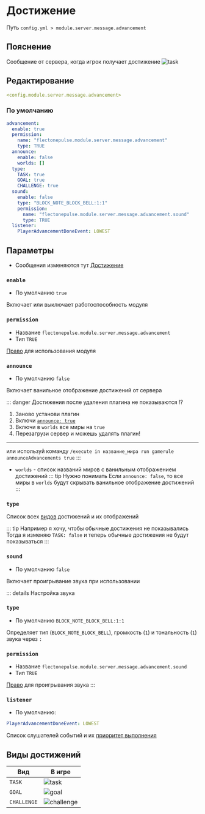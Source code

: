# Достижение
Путь `config.yml > module.server.message.advancement`

## Пояснение
Сообщение от сервера, когда игрок получает достижение
![task](/task.png)

## Редактирование
```yaml
<config.module.server.message.advancement>
```

### По умолчанию
```yaml
advancement:
  enable: true
  permission:
    name: "flectonepulse.module.server.message.advancement"
    type: TRUE
  announce:
    enable: false
    worlds: []
  type:
    TASK: true
    GOAL: true
    CHALLENGE: true
  sound:
    enable: false
    type: "BLOCK_NOTE_BLOCK_BELL:1:1"
    permission:
      name: "flectonepulse.module.server.message.advancement.sound"
      type: TRUE
  listener:
    PlayerAdvancementDoneEvent: LOWEST
```

## Параметры

- Сообщения изменяются тут [Достижение](/ru/messages/ru_ru/module/server/message/advancement/)

### `enable`
- По умолчанию `true`

Включает или выключает работоспособность модуля

### `permission`
- Название `flectonepulse.module.server.message.advancement`
- Тип `TRUE`

[Право](/ru/config/module/#пояснение) для использования модуля

### `announce`
- По умолчанию `false`

Включает ванильное отображение достижений от сервера

::: danger Достижения после удаления плагина не показываются !?
1. Заново установи плагин
2. Включи [`announce: true`](#announce)
3. Включи в `worlds` все миры на `true`
4. Перезагрузи сервер и можешь удалять плагин!

---
или используй команду `/execute in название_мира run gamerule announceAdvancements true`
:::

- `worlds` - список названий миров с ванильным отображением достижений
::: tip Нужно понимать
Если `announce: false`, то все миры в `worlds` будут скрывать ванильное отображение достижений
:::

### `type`

Список всех [видов](#виды-достижений) достижений и их отображений

::: tip Например я хочу, чтобы обычные достижения не показывались
Тогда я изменяю `TASK: false` и теперь обычные достижения не будут показываться
:::

### `sound`
- По умолчанию `false`

Включает проигрывание звука при использовании

::: details Настройка звука
### `type`
- По умолчанию `BLOCK_NOTE_BLOCK_BELL:1:1`

Определяет тип (`BLOCK_NOTE_BLOCK_BELL`), громкость (`1`) и тональность (`1`) звука через `:`

### `permission`
- Название `flectonepulse.module.server.message.advancement.sound`
- Тип `TRUE`

[Право](/ru/config/module/#пояснение) для проигрывания звука
:::

### `listener`
- По умолчанию:
```yaml
PlayerAdvancementDoneEvent: LOWEST
```

Список слушателей событий и их [приоритет выполнения](#приоритет-выполнения)

## Виды достижений
| Вид         | В игре                       |
|-------------|------------------------------|
| `TASK`      | ![task](/task.png)           |
| `GOAL`      | ![goal](/goal.png)           |
| `CHALLENGE` | ![challenge](/challenge.png) |

<!--@include: @/ru/parts/listener.md-->